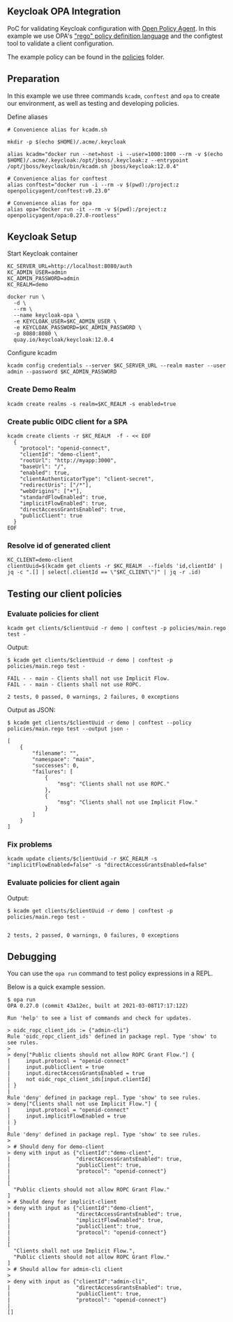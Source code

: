 Keycloak OPA Integration
----

PoC for validating Keycloak configuration with [Open Policy Agent](https://www.openpolicyagent.org/). In this example we use OPA's ["rego" policy definition language](https://www.openpolicyagent.org/docs/latest/policy-language/)
and the configtest tool to validate a client configuration.

The example policy can be found in the [policies](policies) folder.

## Preparation

In this example we use three commands `kcadm`, `conftest` and `opa` to create our environment, as well as testing and developing policies.

Define aliases
```
# Convenience alias for kcadm.sh

mkdir -p $(echo $HOME)/.acme/.keycloak

alias kcadm="docker run --net=host -i --user=1000:1000 --rm -v $(echo $HOME)/.acme/.keycloak:/opt/jboss/.keycloak:z --entrypoint /opt/jboss/keycloak/bin/kcadm.sh jboss/keycloak:12.0.4"

# Convenience alias for conftest
alias conftest="docker run -i --rm -v $(pwd):/project:z openpolicyagent/conftest:v0.23.0"

# Convenience alias for opa 
alias opa="docker run -it --rm -v $(pwd):/project:z openpolicyagent/opa:0.27.0-rootless"
```

## Keycloak Setup

Start Keycloak container
```
KC_SERVER_URL=http://localhost:8080/auth
KC_ADMIN_USER=admin
KC_ADMIN_PASSWORD=admin
KC_REALM=demo

docker run \
  -d \
  --rm \
  --name keycloak-opa \
  -e KEYCLOAK_USER=$KC_ADMIN_USER \
  -e KEYCLOAK_PASSWORD=$KC_ADMIN_PASSWORD \
  -p 8080:8080 \
  quay.io/keycloak/keycloak:12.0.4
```

Configure kcadm

```
kcadm config credentials --server $KC_SERVER_URL --realm master --user admin --password $KC_ADMIN_PASSWORD
```

### Create Demo Realm

```
kcadm create realms -s realm=$KC_REALM -s enabled=true
```

### Create public OIDC client for a SPA
```
kcadm create clients -r $KC_REALM  -f - << EOF
  {
    "protocol": "openid-connect",
    "clientId": "demo-client",
    "rootUrl": "http://myapp:3000",
    "baseUrl": "/",
    "enabled": true,
    "clientAuthenticatorType": "client-secret",
    "redirectUris": ["/*"],
    "webOrigins": ["+"],
    "standardFlowEnabled": true,
    "implicitFlowEnabled": true,
    "directAccessGrantsEnabled": true,
    "publicClient": true
  }
EOF
```

### Resolve id of generated client
```
KC_CLIENT=demo-client
clientUuid=$(kcadm get clients -r $KC_REALM  --fields 'id,clientId' | jq -c ".[] | select(.clientId == \"$KC_CLIENT\")" | jq -r .id)
```

## Testing our client policies

### Evaluate policies for client
```
kcadm get clients/$clientUuid -r demo | conftest -p policies/main.rego test -
```

Output:
```
$ kcadm get clients/$clientUuid -r demo | conftest -p policies/main.rego test -

FAIL - - main - Clients shall not use Implicit Flow.
FAIL - - main - Clients shall not use ROPC.

2 tests, 0 passed, 0 warnings, 2 failures, 0 exceptions
```

Output as JSON:

```
$ kcadm get clients/$clientUuid -r demo | conftest --policy policies/main.rego test --output json -

[
	{
		"filename": "",
		"namespace": "main",
		"successes": 0,
		"failures": [
			{
				"msg": "Clients shall not use ROPC."
			},
			{
				"msg": "Clients shall not use Implicit Flow."
			}
		]
	}
]
```

### Fix problems

```
kcadm update clients/$clientUuid -r $KC_REALM -s "implicitFlowEnabled=false" -s "directAccessGrantsEnabled=false"
```

### Evaluate policies for client again

Output:
```
$ kcadm get clients/$clientUuid -r demo | conftest -p policies/main.rego test -


2 tests, 2 passed, 0 warnings, 0 failures, 0 exceptions
```

## Debugging

You can use the `opa run` command to test policy expressions in a REPL.

Below is a quick example session.

```
$ opa run
OPA 0.27.0 (commit 43a12ec, built at 2021-03-08T17:17:12Z)

Run 'help' to see a list of commands and check for updates.

> oidc_ropc_client_ids := {"admin-cli"}
Rule 'oidc_ropc_client_ids' defined in package repl. Type 'show' to see rules.
> 
> deny["Public clients should not allow ROPC Grant Flow."] {
|     input.protocol = "openid-connect"
|     input.publicClient = true
|     input.directAccessGrantsEnabled = true
|     not oidc_ropc_client_ids[input.clientId]
| }
| 
Rule 'deny' defined in package repl. Type 'show' to see rules.
> deny["Clients shall not use Implicit Flow."] {
|     input.protocol = "openid-connect"
|     input.implicitFlowEnabled = true
| }
| 
Rule 'deny' defined in package repl. Type 'show' to see rules.
> 
> # Should deny for demo-client
> deny with input as {"clientId":"demo-client",
|                     "directAccessGrantsEnabled": true, 
|                     "publicClient": true, 
|                     "protocol": "openid-connect"}
| 
[
  "Public clients should not allow ROPC Grant Flow."
]
> # Should deny for implicit-client
> deny with input as {"clientId":"demo-client",
|                     "directAccessGrantsEnabled": true, 
|                     "implicitFlowEnabled": true, 
|                     "publicClient": true, 
|                     "protocol": "openid-connect"}
| 
[
  "Clients shall not use Implicit Flow.",
  "Public clients should not allow ROPC Grant Flow."
]
> # Should allow for admin-cli client
> 
> deny with input as {"clientId":"admin-cli",
|                     "directAccessGrantsEnabled": true, 
|                     "publicClient": true, 
|                     "protocol": "openid-connect"}
| 
[]
```